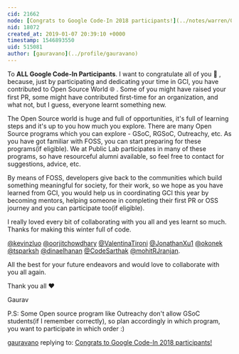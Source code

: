 ```yaml
---
cid: 21662
node: [Congrats to Google Code-In 2018 participants!](../notes/warren/01-07-2019/congrats-to-google-code-in-2018-participants)
nid: 18072
created_at: 2019-01-07 20:39:10 +0000
timestamp: 1546893550
uid: 515081
author: [gauravano](../profile/gauravano)
---
```


 To **ALL Google Code-In Participants**. I want to congratulate all of you 🎉 , because, just by participating and dedicating your time in GCI, you have contributed to Open Source World 🌐 . Some of you might have raised your first PR, some might have contributed first-time for an organization, and what not, but I guess, everyone learnt something new. 

The Open Source world is huge and full of opportunities, it's full of learning steps and it's up to you how much you explore. There are many Open Source programs which you can explore - GSoC, RGSoC, Outreachy, etc. As you have got familiar with FOSS, you can start preparing for these programs(if eligible). We at Public Lab participates in many of these programs, so have resourceful alumni available, so feel free to contact for suggestions, advice, etc. 

By means of FOSS, developers give back to the communities which build something meaningful for society, for their work, so we hope as you have learned from GCI, you would help us in coordinating GCI this year by becoming mentors, helping someone in completing their first PR or OSS journey and you can participate too(if eligible).  

I really loved every bit of collaborating with you all and yes learnt so much. Thanks for making this winter full of code. 

[@kevinzluo](/profile/kevinzluo) [@oorjitchowdhary](/profile/oorjitchowdhary) [@ValentinaTironi](/profile/ValentinaTironi) [@JonathanXu1](/profile/JonathanXu1) [@okonek](/profile/okonek) [@tsparksh](/profile/tsparksh) [@dinaelhanan](/profile/dinaelhanan) [@CodeSarthak](/profile/CodeSarthak) [@mohitRJranjan](/profile/mohitRJranjan).

All the best for your future endeavors and would love to collaborate with you all again. 

Thank you all ❤️ 

Gaurav  

P.S: Some Open source program like Outreachy don't allow GSoC students(if I remember correctly), so plan accordingly in which program, you want to participate in which order :)  

[gauravano](../profile/gauravano) replying to: [Congrats to Google Code-In 2018 participants!](../notes/warren/01-07-2019/congrats-to-google-code-in-2018-participants)

